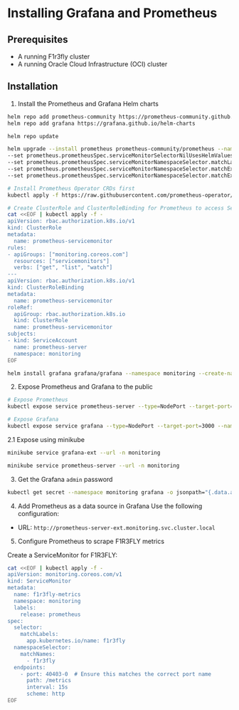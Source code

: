 # Installing Grafana and Prometheus

## Prerequisites

- A running F1r3fly cluster
- A running Oracle Cloud Infrastructure (OCI) cluster

## Installation

1. Install the Prometheus and Grafana Helm charts

```bash
helm repo add prometheus-community https://prometheus-community.github.io/helm-charts
helm repo add grafana https://grafana.github.io/helm-charts 

helm repo update

helm upgrade --install prometheus prometheus-community/prometheus --namespace monitoring --create-namespace \
--set prometheus.prometheusSpec.serviceMonitorSelectorNilUsesHelmValues=false \
--set prometheus.prometheusSpec.serviceMonitorNamespaceSelector.matchLabels.monitoring=true \
--set prometheus.prometheusSpec.serviceMonitorNamespaceSelector.matchExpressions\[0\].key=monitoring \
--set prometheus.prometheusSpec.serviceMonitorNamespaceSelector.matchExpressions\[0\].operator=Exists

# Install Prometheus Operator CRDs first
kubectl apply -f https://raw.githubusercontent.com/prometheus-operator/prometheus-operator/main/example/prometheus-operator-crd/monitoring.coreos.com_servicemonitors.yaml

# Create ClusterRole and ClusterRoleBinding for Prometheus to access ServiceMonitors in all namespaces
cat <<EOF | kubectl apply -f -
apiVersion: rbac.authorization.k8s.io/v1
kind: ClusterRole
metadata:
  name: prometheus-servicemonitor
rules:
- apiGroups: ["monitoring.coreos.com"]
  resources: ["servicemonitors"]
  verbs: ["get", "list", "watch"]
---
apiVersion: rbac.authorization.k8s.io/v1
kind: ClusterRoleBinding
metadata:
  name: prometheus-servicemonitor
roleRef:
  apiGroup: rbac.authorization.k8s.io
  kind: ClusterRole
  name: prometheus-servicemonitor
subjects:
- kind: ServiceAccount
  name: prometheus-server
  namespace: monitoring
EOF

helm install grafana grafana/grafana --namespace monitoring --create-namespace
```

2. Expose Prometheus and Grafana to the public

```bash
# Expose Prometheus
kubectl expose service prometheus-server --type=NodePort --target-port=9090 --name=prometheus-server-ext --namespace monitoring

# Expose Grafana
kubectl expose service grafana --type=NodePort --target-port=3000 --name=grafana-ext --namespace monitoring
```

2.1 Expose using minikube


```bash
minikube service grafana-ext --url -n monitoring
```

```bash
minikube service prometheus-server --url -n monitoring
```

3. Get the Grafana `admin` password

```bash
kubectl get secret --namespace monitoring grafana -o jsonpath="{.data.admin-password}" | base64 --decode
```

4. Add Prometheus as a data source in Grafana
Use the following configuration:
- URL: `http://prometheus-server-ext.monitoring.svc.cluster.local`

5. Configure Prometheus to scrape F1R3FLY metrics

Create a ServiceMonitor for F1R3FLY:
```bash
cat <<EOF | kubectl apply -f -
apiVersion: monitoring.coreos.com/v1
kind: ServiceMonitor
metadata:
  name: f1r3fly-metrics
  namespace: monitoring
  labels:
    release: prometheus
spec:
  selector:
    matchLabels:
      app.kubernetes.io/name: f1r3fly
  namespaceSelector:
    matchNames:
      - f1r3fly
  endpoints:
    - port: 40403-0  # Ensure this matches the correct port name
      path: /metrics
      interval: 15s
      scheme: http
EOF
```